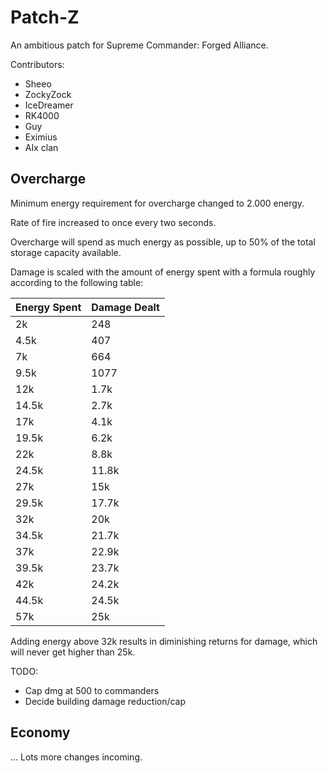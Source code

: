 Patch-Z
=======

An ambitious patch for Supreme Commander: Forged Alliance.

Contributors:

 - Sheeo
 - ZockyZock
 - IceDreamer
 - RK4000
 - Guy
 - Eximius
 - AIx clan

Overcharge
----------

Minimum energy requirement for overcharge changed to 2.000 energy.

Rate of fire increased to once every two seconds.

Overcharge will spend as much energy as possible, up to 50% of the total
storage capacity available.

Damage is scaled with the amount of energy spent with a formula roughly
according to the following table:

Energy Spent | Damage Dealt
-------------|-------------
2k           | 248
4.5k         | 407
7k           | 664
9.5k         | 1077
12k          | 1.7k
14.5k        | 2.7k
17k          | 4.1k
19.5k        | 6.2k
22k          | 8.8k
24.5k        | 11.8k
27k          | 15k
29.5k        | 17.7k
32k          | 20k
34.5k        | 21.7k
37k          | 22.9k
39.5k        | 23.7k
42k          | 24.2k
44.5k        | 24.5k
57k          | 25k

Adding energy above 32k results in diminishing returns for damage, which
will never get higher than 25k.


TODO:
  - Cap dmg at 500 to commanders
  - Decide building damage reduction/cap


Economy
-------


... Lots more changes incoming.

